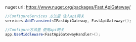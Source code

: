 ﻿
 nuget url: https://www.nuget.org/packages/Fast.ApiGateway/
 ```csharp
//ConfigureServices 方法里 注入api网关
services.AddTransient<IFastApiGateway, FastApiGateway>();

//Configure方法里 使用api网关 
 app.UseMiddleware<FastApiGatewayHandler>();


```
